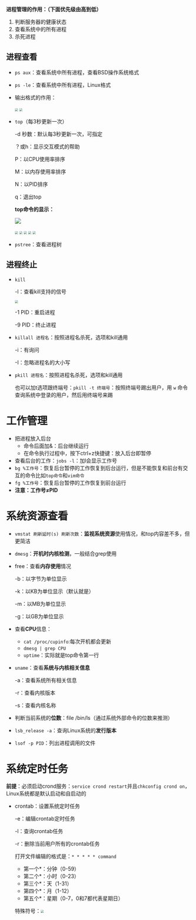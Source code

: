 
**进程管理的作用：（下面优先级由高到低）**

1. 判断服务器的健康状态
2. 查看系统中的所有进程
3. 杀死进程

##     进程查看

* `ps aux`：查看系统中所有进程，查看BSD操作系统格式

* `ps -le`：查看系统中所有进程，Linux格式

* 输出格式的作用：

  <img src="https://jack-blog-img.obs.cn-north-4.myhuaweicloud.com/github-page/img20220521224651.png" style="zoom: 50%;" />

  <img src="https://jack-blog-img.obs.cn-north-4.myhuaweicloud.com/github-page/img20220521224659.png" style="zoom:50%;" />

* `top`（每3秒更新一次）

  -d 秒数：默认每3秒更新一次，可指定

  ？或h：显示交互模式的帮助

  P：以CPU使用率排序

  M：以内存使用率排序

  N：以PID排序

  q：退出top

  **top命令的显示：**

  ![](https://jack-blog-img.obs.cn-north-4.myhuaweicloud.com/github-page/img20220521224746.png)

  <img src="https://jack-blog-img.obs.cn-north-4.myhuaweicloud.com/github-page/img20220521224706.png" style="zoom:50%;" />

  <img src="https://jack-blog-img.obs.cn-north-4.myhuaweicloud.com/github-page/img20220521224753.png" style="zoom:50%;" />

  <img src="https://jack-blog-img.obs.cn-north-4.myhuaweicloud.com/github-page/img20220521224809.png" style="zoom:50%;" />

  <img src="https://jack-blog-img.obs.cn-north-4.myhuaweicloud.com/github-page/img20220521224823.png" style="zoom:50%;" />

  <img src="https://jack-blog-img.obs.cn-north-4.myhuaweicloud.com/github-page/img20220521224937.png" style="zoom:50%;" />

* `pstree`：查看进程树

##     进程终止

* `kill`

  -l：查看kill支持的信号

  <img src="https://jack-blog-img.obs.cn-north-4.myhuaweicloud.com/github-page/img20220521225035.png" style="zoom:50%;" />

  -1 PID：重启进程

  -9 PID：终止进程

* `killall 进程名`：按照进程名杀死，选项和kill通用

  -i：有询问

  -I：忽略进程名的大小写

* `pkill 进程名`：按照进程名杀死，选项和kill通用

  也可以加t选项跟终端号：`pkill -t 终端号`：按照终端号踢出用户，用 `w` 命令查询系统中登录的用户，然后用终端号来踢

# 工作管理

* 把进程放入后台
  * 命令后面加&：后台继续运行
  * 在命令执行过程中，按下ctrl+z快捷键：放入后台即暂停
* 查看后台的工作：`jobs -l`：加l会显示工作号
* `bg %工作号`：恢复后台暂停的工作恢复到后台运行，但是不能恢复和前台有交互的命令比如`top命令`和`vim命令`
* `fg %工作号`：恢复后台暂停的工作恢复到前台运行
* **注意：工作号≠PID**

# 系统资源查看

* `vmstat 刷新延时(s) 刷新次数`：**监视系统资源**使用情况，和top内容差不多，但更简洁

* `dmesg`：**开机时内核检测**，一般结合grep使用

* free：查看**内存使用**情况

  -b：以字节为单位显示

  -k：以KB为单位显示（默认就是）

  -m：以MB为单位显示

  -g：以GB为单位显示

* 查看**CPU**信息：

  * `cat /proc/cupinfo`:每次开机都会更新
  * `dmesg | grep CPU`
  * `uptime`：实际就是top命令第一行

* `uname`：查看**系统与内核相关信息**

  -a：查看系统所有相关信息

  -r：查看内核版本

  -s：查看内核名称

* 判断当前系统的**位数**：file /bin/ls（通过系统外部命令的位数来推测）

* `lsb_release -a`：查询Linux系统的**发行版本**

* `lsof -p PID`：列出进程调用的文件

# 系统定时任务

**前提**：必须启动crond服务：`service crond restart`并且`chkconfig crond on`，Linux系统都是默认启动和自启动的

* crontab：设置系统定时任务

  -e：编辑crontab定时任务

  -l：查询crontab任务

  -r：删除当前用户所有的crontab任务

  打开文件编辑的格式是：`* * * * * command`

  * 第一个*：分钟（0-59）
  * 第二个*：小时（0-23）
  * 第三个*：天（1-31）
  * 第四个*：月（1-12）
  * 第五个*：星期（0-7，0和7都代表星期日）

  特殊符号：<img src="https://jack-blog-img.obs.cn-north-4.myhuaweicloud.com/github-page/img20220521225045.png" style="zoom:50%;" />

  